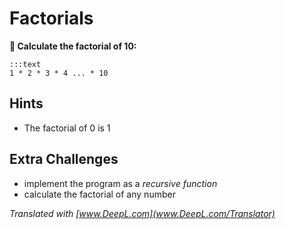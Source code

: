 
# Factorials

**🎯 Calculate the factorial of 10:**

    :::text
    1 * 2 * 3 * 4 ... * 10

## Hints

* The factorial of 0 is 1

## Extra Challenges

* implement the program as a *recursive function*
* calculate the factorial of any number


*Translated with [www.DeepL.com](www.DeepL.com/Translator)*
